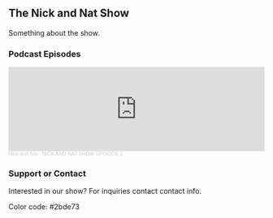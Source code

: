 ## The Nick and Nat Show
Something about the show.

### Podcast Episodes
<iframe width="100%" height="166" scrolling="no" frameborder="no" allow="autoplay" src="https://w.soundcloud.com/player/?url=https%3A//api.soundcloud.com/tracks/1022979724&color=%232bde73&auto_play=false&hide_related=false&show_comments=true&show_user=true&show_reposts=false&show_teaser=true"></iframe><div style="font-size: 10px; color: #cccccc;line-break: anywhere;word-break: normal;overflow: hidden;white-space: nowrap;text-overflow: ellipsis; font-family: Interstate,Lucida Grande,Lucida Sans Unicode,Lucida Sans,Garuda,Verdana,Tahoma,sans-serif;font-weight: 100;"><a href="https://soundcloud.com/nick-hoffmann-704549534" title="Nick and Nat" target="_blank" style="color: #cccccc; text-decoration: none;">Nick and Nat</a> · <a href="https://soundcloud.com/nick-hoffmann-704549534/nick-and-nat-show-episode-1" title="NICK AND NAT SHOW EPISODE 1" target="_blank" style="color: #cccccc; text-decoration: none;">NICK AND NAT SHOW EPISODE 1</a></div>

### Support or Contact
Interested in our show? For inquiries contact contact info.

Color code: #2bde73
